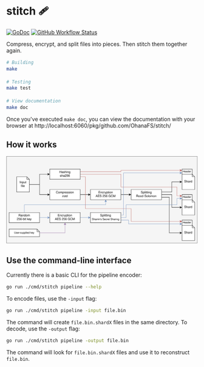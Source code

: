 # stitch 🩹

[![GoDoc](https://godoc.org/github.com/OhanaFS/stitch?status.svg)](https://godoc.org/github.com/OhanaFS/stitch)
[![GitHub Workflow Status](https://img.shields.io/github/workflow/status/OhanaFS/stitch/test?label=tests)](https://github.com/OhanaFS/stitch/actions)

Compress, encrypt, and split files into pieces. Then stitch them together again.

```bash
# Building
make

# Testing
make test

# View documentation
make doc
```

Once you've executed `make doc`, you can view the documentation with your
browser at http://localhost:6060/pkg/github.com/OhanaFS/stitch/

## How it works

![pipeline](./.github/images/pipeline.png)

## Use the command-line interface

Currently there is a basic CLI for the pipeline encoder:

```bash
go run ./cmd/stitch pipeline --help
```

To encode files, use the `-input` flag:

```bash
go run ./cmd/stitch pipeline -input file.bin
```

The command will create `file.bin.shardX` files in the same directory. To
decode, use the `-output` flag:

```bash
go run ./cmd/stitch pipeline -output file.bin
```

The command will look for `file.bin.shardX` files and use it to reconstruct
`file.bin`.
